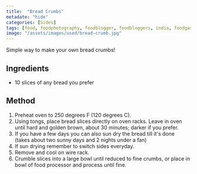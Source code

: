 ```yaml
---
title:  "Bread Crumbs"
metadate: "hide"
categories: [Sides]
tags: [food, foodphotography, foodblogger, foodbloggers, india, foodgasm, indianfood, love, foodcoma, foodporn,indiancooking, indianrecipe, foodlovers, indianfood, indianfoodbloggers, foodiesofinstagram, foodlove, indian, indiancouple, eatlocal, eathealthy, eatwell, desifood, trending, tasty, taste, yummyinmytummy, foodie, instafood, instafoodie, foodstagram, instagood, passionatepaprika, foodblog, easy, indian, recipe, mothersrecipe, cooking, easycooking, easyrecipe, simple, simplefood ]
image: "/assets/images/used/bread-crumb.jpg"
---
```


Simple way to make your own bread crumbs! 

## Ingredients

- 10 slices of any bread you prefer

## Method

1. Preheat oven to 250 degrees F (120 degrees C).
2. Using tongs, place bread slices directly on oven racks. Leave in oven until hard and golden brown, about 30 minutes; darker if you prefer. 
3. If you have a few days you can also sun dry the bread till it's done (takes about two sunny days and 2 nights under a fan)
4. If sun drying remember to switch sides everyday.  
5. Remove and cool on wire rack.
6. Crumble slices into a large bowl until reduced to fine crumbs, or place in bowl of food processor and process until fine.

